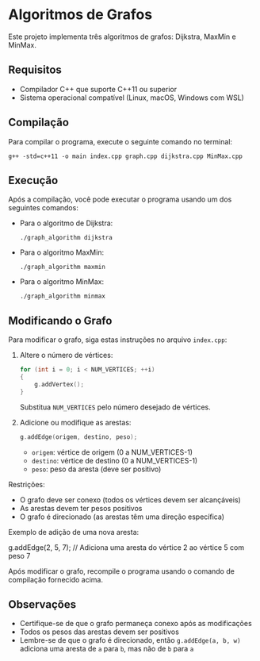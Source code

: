 # Algoritmos de Grafos

Este projeto implementa três algoritmos de grafos: Dijkstra, MaxMin e MinMax.

## Requisitos

- Compilador C++ que suporte C++11 ou superior
- Sistema operacional compatível (Linux, macOS, Windows com WSL)

## Compilação

Para compilar o programa, execute o seguinte comando no terminal:

```
g++ -std=c++11 -o main index.cpp graph.cpp dijkstra.cpp MinMax.cpp
```


## Execução

Após a compilação, você pode executar o programa usando um dos seguintes comandos:

- Para o algoritmo de Dijkstra:
  ```
  ./graph_algorithm dijkstra
  ```

- Para o algoritmo MaxMin:
  ```
  ./graph_algorithm maxmin
  ```

- Para o algoritmo MinMax:
  ```
  ./graph_algorithm minmax
  ```

## Modificando o Grafo

Para modificar o grafo, siga estas instruções no arquivo `index.cpp`:

1. Altere o número de vértices:
   ```cpp
   for (int i = 0; i < NUM_VERTICES; ++i)
   {
       g.addVertex();
   }
   ```
   Substitua `NUM_VERTICES` pelo número desejado de vértices.

2. Adicione ou modifique as arestas:
   ```cpp
   g.addEdge(origem, destino, peso);
   ```
   - `origem`: vértice de origem (0 a NUM_VERTICES-1)
   - `destino`: vértice de destino (0 a NUM_VERTICES-1)
   - `peso`: peso da aresta (deve ser positivo)

Restrições:
- O grafo deve ser conexo (todos os vértices devem ser alcançáveis)
- As arestas devem ter pesos positivos
- O grafo é direcionado (as arestas têm uma direção específica)

Exemplo de adição de uma nova aresta:

g.addEdge(2, 5, 7); // Adiciona uma aresta do vértice 2 ao vértice 5 com peso 7


Após modificar o grafo, recompile o programa usando o comando de compilação fornecido acima.

## Observações

- Certifique-se de que o grafo permaneça conexo após as modificações
- Todos os pesos das arestas devem ser positivos
- Lembre-se de que o grafo é direcionado, então `g.addEdge(a, b, w)` adiciona uma aresta de `a` para `b`, mas não de `b` para `a`

